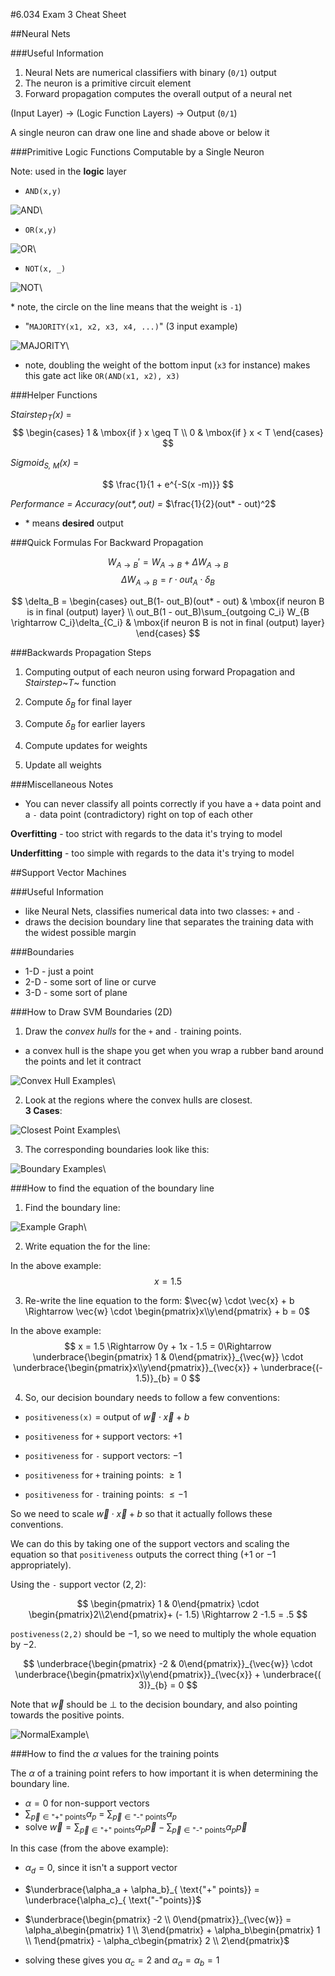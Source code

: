 #6.034 Exam 3 Cheat Sheet

##Neural Nets

###Useful Information
1) Neural Nets are numerical classifiers with binary (`0/1`) output
2) The neuron is a primitive circuit element
3) Forward propagation computes the overall output of a neural net

(Input Layer) -> (Logic Function Layers) -> Output (`0/1`)

A single neuron can draw one line and shade above or below it

###Primitive Logic Functions Computable by a Single Neuron

Note: used in the __logic__ layer

- `AND(x,y)`  

![AND](andgateneuron.png)\

- `OR(x,y)`  

![OR](orgateneuron.png)\

- `NOT(x, _)`  

![NOT](notgateneuron.png)\

\* note, the circle on the line means that the weight is `-1`)  

- "`MAJORITY(x1, x2, x3, x4, ...)`" (3 input example)  

![MAJORITY](majoritygateneuron.png)\
  - note, doubling the weight of the bottom input (`x3` for instance) makes this gate act like `OR(AND(x1, x2), x3)`

###Helper Functions

_Stairstep_<sub>_T_</sub>_(x)_ =
$$
\begin{cases}
  1 & \mbox{if } x \geq T \\
  0 & \mbox{if } x < T
\end{cases}
$$

_Sigmoid_<sub>_S, M_</sub>_(x)_ =

$$
\frac{1}{1 + e^{-S(x -m)}}
$$

_Performance = Accuracy($out*, out$) =_ $\frac{1}{2}(out* - out)^2$

  - \* means __desired__ output

###Quick Formulas For Backward Propagation

$$
W_{A \rightarrow B}' = W_{A \rightarrow B} + \Delta W_{A \rightarrow B}
$$
$$
\Delta W_{A \rightarrow B} = r \cdot out_A \cdot \delta_B
$$

$$
\delta_B =
\begin{cases}
out_B(1- out_B)(out* - out) & \mbox{if neuron B is in final (output) layer} \\
out_B(1 - out_B)\sum_{outgoing C_i} W_{B \rightarrow C_i}\delta_{C_i} & \mbox{if neuron B is not in final (output) layer}
\end{cases}
$$

###Backwards Propagation Steps

1. Computing output of each neuron using forward Propagation and _Stairstep_~_T_~ function

2. Compute $\delta_B$ for final layer

3. Compute $\delta_B$ for earlier layers

4. Compute updates for weights

5. Update all weights

###Miscellaneous Notes

- You can never classify all points correctly if you have a `+` data point and a `-` data point (contradictory) right on top of each other

__Overfitting__ - too strict with regards to the data it's trying to model

__Underfitting__ - too simple with regards to the data it's trying to model


##Support Vector Machines

###Useful Information
- like Neural Nets, classifies numerical data into two classes: `+` and `-`
- draws the decision boundary line that separates the training data with the widest possible margin

###Boundaries
- 1-D - just a point
- 2-D - some sort of line or curve
- 3-D - some sort of plane

###How to Draw SVM Boundaries (2D)
1. Draw the _convex hulls_ for the `+` and `-` training points.  
  - a convex hull is the shape you get when you wrap a rubber band around the points and let it contract  

![Convex Hull Examples](convexhullexamples.png)\

2. Look at the regions where the convex hulls are closest.  
__3 Cases__:

![Closest Point Examples](convexhullclosestexamples.png)\

3. The corresponding boundaries look like this:

![Boundary Examples](boundaryexamples.png)\


###How to find the equation of the boundary line

1. Find the boundary line:

![Example Graph](examplesvmgraph.png)\


2. Write equation the for the line:

In the above example:
$$
x = 1.5
$$


3. Re-write the line equation to the form:
 $\vec{w} \cdot \vec{x} + b \Rightarrow \vec{w} \cdot \begin{pmatrix}x\\y\end{pmatrix} + b = 0$

In the above example:
$$
x = 1.5 \Rightarrow 0y + 1x - 1.5 = 0\Rightarrow  \underbrace{\begin{pmatrix}  1 & 0\end{pmatrix}}_{\vec{w}} \cdot \underbrace{\begin{pmatrix}x\\y\end{pmatrix}}_{\vec{x}} + \underbrace{(- 1.5)}_{b} = 0
$$

4. So, our decision boundary needs to follow a few conventions:

  - `positiveness(x)` = output of $\vec{w} \cdot \vec{x} + b$

  - `positiveness` for `+` support vectors: $+1$

  - `positiveness` for `-` support vectors: $-1$

  - `positiveness` for `+` training points: $\geq 1$

  - `positiveness` for `-` training points: $\leq -1$

So we need to scale $\vec{w} \cdot \vec{x} + b$ so that it actually follows these conventions.

We can do this by taking one of the support vectors and scaling the equation so that `positiveness` outputs the correct thing ($+1$ or $-1$ appropriately).

Using the `-` support vector $(2,2)$:

$$
\begin{pmatrix}  1 & 0\end{pmatrix} \cdot \begin{pmatrix}2\\2\end{pmatrix}+ (- 1.5) \Rightarrow 2 -1.5 = .5
$$

`postiveness(2,2)` should be $-1$, so we need to multiply the whole equation by $-2$.

$$
\underbrace{\begin{pmatrix}  -2 & 0\end{pmatrix}}_{\vec{w}} \cdot \underbrace{\begin{pmatrix}x\\y\end{pmatrix}}_{\vec{x}} + \underbrace{( 3)}_{b} = 0
$$

Note that $\vec{w}$ should be $\bot$ to the decision boundary, and also pointing towards the positive points.

![NormalExample](normalsvmexample.png)\


###How to find the $\alpha$ values for the training points

The $\alpha$ of a training point refers to how important it is when determining the boundary line.  

 - $\alpha = 0$ for non-support vectors
 - $\sum_{\vec{p} \in \text{"+" points}} \alpha_p$ = $\sum_{\vec{p} \in \text{"-" points}} \alpha_p$
 - solve $\vec{w} = \sum_{\vec{p} \in \text{"+" points}} \alpha_p\vec{p} - \sum_{\vec{p} \in \text{"-" points}} \alpha_p\vec{p}$

 In this case (from the above example):

 - $\alpha_d =0$, since it isn't a support vector

 - $\underbrace{\alpha_a + \alpha_b}_{ \text{"+" points}} = \underbrace{\alpha_c}_{ \text{"-"points}}$

 - $\underbrace{\begin{pmatrix}  -2 \\ 0\end{pmatrix}}_{\vec{w}} = \alpha_a\begin{pmatrix}  1 \\ 3\end{pmatrix} + \alpha_b\begin{pmatrix}  1 \\ 1\end{pmatrix} - \alpha_c\begin{pmatrix}  2 \\ 2\end{pmatrix}$

 - solving these gives you $\alpha_c =2$ and $\alpha_a=\alpha_b=1$
